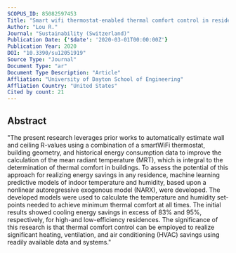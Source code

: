 ```yaml
---
SCOPUS_ID: 85082597453
Title: "Smart wifi thermostat-enabled thermal comfort control in residences"
Author: "Lou R."
Journal: "Sustainability (Switzerland)"
Publication Date: {'$date': '2020-03-01T00:00:00Z'}
Publication Year: 2020
DOI: "10.3390/su12051919"
Source Type: "Journal"
Document Type: "ar"
Document Type Description: "Article"
Affliation: "University of Dayton School of Engineering"
Affliation Country: "United States"
Cited by count: 21
---
```


## Abstract
"The present research leverages prior works to automatically estimate wall and ceiling R-values using a combination of a smartWiFi thermostat, building geometry, and historical energy consumption data to improve the calculation of the mean radiant temperature (MRT), which is integral to the determination of thermal comfort in buildings. To assess the potential of this approach for realizing energy savings in any residence, machine learning predictive models of indoor temperature and humidity, based upon a nonlinear autoregressive exogenous model (NARX), were developed. The developed models were used to calculate the temperature and humidity set-points needed to achieve minimum thermal comfort at all times. The initial results showed cooling energy savings in excess of 83% and 95%, respectively, for high-and low-efficiency residences. The significance of this research is that thermal comfort control can be employed to realize significant heating, ventilation, and air conditioning (HVAC) savings using readily available data and systems."
